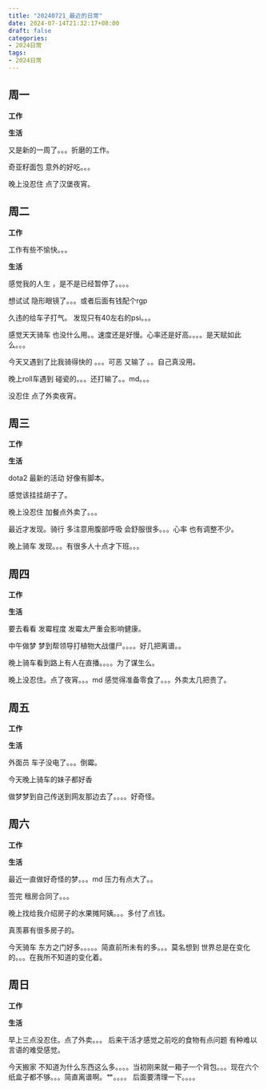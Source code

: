 ```yaml
---
title: "20240721_最近的日常"
date: 2024-07-14T21:32:17+08:00
draft: false
categories:
- 2024日常
tags:
- 2024日常
---
```



## 周一

**工作**



**生活**

又是新的一周了。。。折磨的工作。

奇亚籽面包 意外的好吃。。。

晚上没忍住 点了汉堡夜宵。
## 周二

**工作**

工作有些不愉快。。。

**生活**

感觉我的人生 ，是不是已经暂停了。。。。

想试试 隐形眼镜了。。。或者后面有钱配个rgp

久违的给车子打气。 发现只有40左右的psi。。。

感觉天天骑车 也没什么用。。速度还是好慢。心率还是好高。。。。是天赋如此么。。。

今天又遇到了比我骑得快的 。。。可恶 又输了 。。自己真没用。

晚上roll车遇到 碰瓷的。。。还打输了。。md。。。

没忍住 点了外卖夜宵。
## 周三


**工作**



**生活**

dota2 最新的活动 好像有脚本。

感觉该挂挂胡子了。

晚上没忍住 加餐点外卖了。。。

最近才发现。骑行 多注意用腹部呼吸 会舒服很多。。。心率 也有调整不少。

晚上骑车 发现。。。有很多人十点才下班。。。
## 周四


**工作**



**生活**

要去看看 发霉程度  发霉太严重会影响健康。

中午做梦 梦到帮领导打植物大战僵尸。。。。好几把离谱。。

晚上骑车看到路上有人在直播。。。。为了谋生么。

晚上没忍住。点了夜宵。。。md  感觉得准备零食了。。。外卖太几把贵了。

## 周五


**工作**



**生活**

外面员 车子没电了。。。倒霉。

今天晚上骑车的妹子都好香

做梦梦到自己传送到网友那边去了。。。。好奇怪。

## 周六


**工作**



**生活**

最近一直做好奇怪的梦。。。md 压力有点大了。。

签完 租房合同了。。。

晚上找给我介绍房子的水果摊阿姨。。。多付了点钱。

真羡慕有很多房子的。

今天骑车 东方之门好多。。。。。简直前所未有的多。。。莫名想到 世界总是在变化的。。。在我所不知道的变化着。

## 周日


**工作**



**生活**

早上三点没忍住。点了外卖。。。 后来干活才感觉之前吃的食物有点问题 有种难以言语的难受感觉。

今天搬家 不知道为什么东西这么多。。。。当初刚来就一箱子一个背包。。。现在六个纸盒子都不够。。。简直离谱啊。艹。。。。 后面要清理一下。。。。

